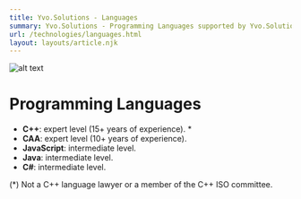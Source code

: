 ```yaml
---
title: Yvo.Solutions - Languages
summary: Yvo.Solutions - Programming Languages supported by Yvo.Solutions.
url: /technologies/languages.html
layout: layouts/article.njk
---
```


![alt text](/img/marketing/languages.jpg "Programming Languages")

# Programming Languages

* **C++**: expert level (15+ years of experience). *
* **CAA**: expert level (10+ years of experience).
* **JavaScript**: intermediate level.
* **Java**: intermediate level.
* **C#**: intermediate level.

(*) Not a C++ language lawyer or a member of the C++ ISO committee.